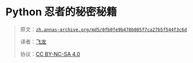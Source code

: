 # Python 忍者的秘密秘籍

> 原文：[`zh.annas-archive.org/md5/0fb0fe9b478b085f7ca27b5f544f3c6d`](https://zh.annas-archive.org/md5/0fb0fe9b478b085f7ca27b5f544f3c6d)
> 
> 译者：[飞龙](https://github.com/wizardforcel)
> 
> 协议：[CC BY-NC-SA 4.0](http://creativecommons.org/licenses/by-nc-sa/4.0/)
